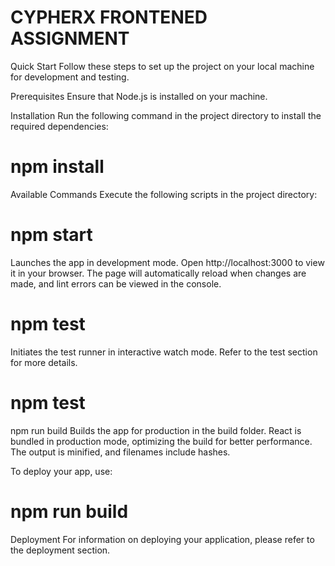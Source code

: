 
# CYPHERX FRONTENED ASSIGNMENT


Quick Start
Follow these steps to set up the project on your local machine for development and testing.

Prerequisites
Ensure that Node.js is installed on your machine.

Installation
Run the following command in the project directory to install the required dependencies:


# npm install
Available Commands
Execute the following scripts in the project directory:

# npm start
Launches the app in development mode. Open http://localhost:3000 to view it in your browser. The page will automatically reload when changes are made, and lint errors can be viewed in the console.



# npm test
Initiates the test runner in interactive watch mode. Refer to the test section for more details.


# npm test
npm run build
Builds the app for production in the build folder. React is bundled in production mode, optimizing the build for better performance. The output is minified, and filenames include hashes.

To deploy your app, use:


# npm run build
Deployment
For information on deploying your application, please refer to the deployment section.
